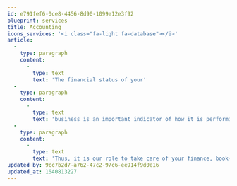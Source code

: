 ```yaml
---
id: e791fef6-0ce8-4456-8d90-1099e12e3f92
blueprint: services
title: Accounting
icons_services: '<i class="fa-light fa-database"></i>'
article:
  -
    type: paragraph
    content:
      -
        type: text
        text: 'The financial status of your'
  -
    type: paragraph
    content:
      -
        type: text
        text: 'business is an important indicator of how it is performing.'
  -
    type: paragraph
    content:
      -
        type: text
        text: 'Thus, it is our role to take care of your finance, book-keeping, accounting, cashflow, and taxes.'
updated_by: 9cc7b2d7-a762-47c2-97c6-ee914f9d0e16
updated_at: 1640813227
---
```

